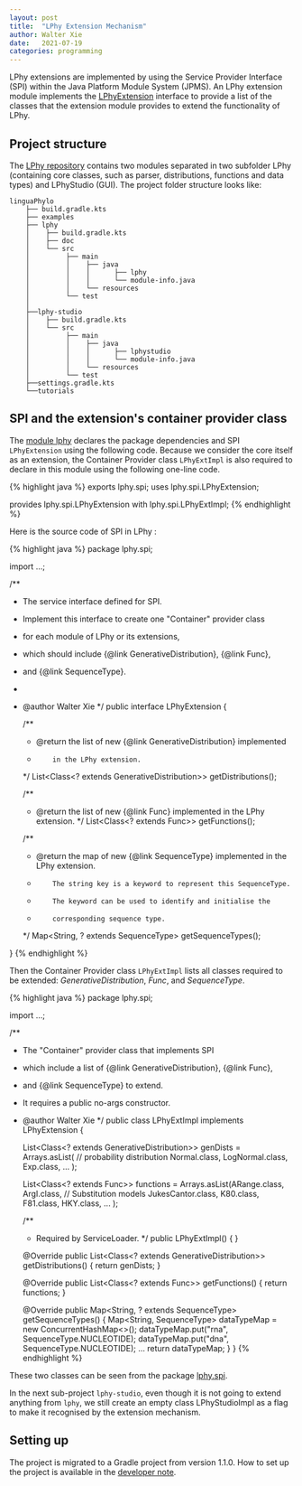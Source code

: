 ```yaml
---
layout: post
title:  "LPhy Extension Mechanism"
author: Walter Xie
date:   2021-07-19
categories: programming
---
```


LPhy extensions are implemented by using the Service Provider Interface (SPI) 
within the Java Platform Module System (JPMS).
An LPhy extension module implements the [LPhyExtension](https://github.com/LinguaPhylo/linguaPhylo/tree/1.0.1/LPhy/src/lphy/spi/LPhyExtension.java) 
interface to provide a list of the classes that the extension module provides to extend the functionality of LPhy.


## Project structure

The [LPhy repository](https://github.com/LinguaPhylo/linguaPhylo) contains two modules 
separated in two subfolder LPhy (containing core classes, such as parser, distributions, functions and data types) 
and LPhyStudio (GUI). The project folder structure looks like:

```
linguaPhylo
    ├── build.gradle.kts
    ├── examples
    ├── lphy
    │    ├── build.gradle.kts
    │    ├── doc
    │    └── src
    │         ├── main
    │         │    ├── java
    │         │    │      ├── lphy
    │         │    │      └── module-info.java
    │         │    └── resources
    │         └── test
    │    
    ├──lphy-studio
    │    ├── build.gradle.kts
    │    └── src
    │         ├── main
    │         │    ├── java
    │         │    │      ├── lphystudio
    │         │    │      └── module-info.java
    │         │    └── resources
    │         └── test
    ├──settings.gradle.kts
    └──tutorials
```

## SPI and the extension's container provider class

The [module lphy](https://github.com/LinguaPhylo/linguaPhylo/blob/master/lphy/src/main/java/module-info.java)
declares the package dependencies and SPI `LPhyExtension` using the following code. 
Because we consider the core itself as an extension, the Container Provider class `LPhyExtImpl`
is also required to declare in this module using the following one-line code.

{% highlight java %}
exports lphy.spi;
uses lphy.spi.LPhyExtension;

provides lphy.spi.LPhyExtension with lphy.spi.LPhyExtImpl;
{% endhighlight %}

Here is the source code of SPI in LPhy :

{% highlight java %}
package lphy.spi;

import ...;

/**
 * The service interface defined for SPI.
 * Implement this interface to create one "Container" provider class
 * for each module of LPhy or its extensions,
 * which should include {@link GenerativeDistribution}, {@link Func},
 * and {@link SequenceType}.
 *
 * @author Walter Xie
 */
public interface LPhyExtension {

    /**
     * @return the list of new {@link GenerativeDistribution} implemented 
     *         in the LPhy extension.
     */
    List<Class<? extends GenerativeDistribution>> getDistributions();

    /**
     * @return the list of new {@link Func} implemented in the LPhy extension.
     */
    List<Class<? extends Func>> getFunctions();

    /**
     * @return the map of new {@link SequenceType} implemented in the LPhy extension.
     *         The string key is a keyword to represent this SequenceType.
     *         The keyword can be used to identify and initialise the 
     *         corresponding sequence type.
     */
    Map<String, ? extends SequenceType> getSequenceTypes();

}
{% endhighlight %}

Then the Container Provider class `LPhyExtImpl` lists all classes required to be extended:
_GenerativeDistribution_, _Func_, and _SequenceType_.

{% highlight java %}
package lphy.spi;

import ...;

/**
 * The "Container" provider class that implements SPI
 * which include a list of {@link GenerativeDistribution}, {@link Func},
 * and {@link SequenceType} to extend.
 * It requires a public no-args constructor.
 * @author Walter Xie
 */
public class LPhyExtImpl implements LPhyExtension {

    List<Class<? extends GenerativeDistribution>> genDists = Arrays.asList(
            // probability distribution
            Normal.class, LogNormal.class, Exp.class, 
            ... );

    List<Class<? extends Func>> functions = Arrays.asList(ARange.class, ArgI.class,
            // Substitution models
            JukesCantor.class, K80.class, F81.class, HKY.class, 
            ... );

    /**
     * Required by ServiceLoader.
     */
    public LPhyExtImpl() { }

    @Override
    public List<Class<? extends GenerativeDistribution>> getDistributions() {
        return genDists;
    }

    @Override
    public List<Class<? extends Func>> getFunctions() {
        return functions;
    }

    @Override
    public Map<String, ? extends SequenceType> getSequenceTypes() {
        Map<String, SequenceType> dataTypeMap = new ConcurrentHashMap<>();
        dataTypeMap.put("rna", SequenceType.NUCLEOTIDE);
        dataTypeMap.put("dna", SequenceType.NUCLEOTIDE);
        ...
        return dataTypeMap;
    }
}
{% endhighlight %}

These two classes can be seen from the package [lphy.spi](https://github.com/LinguaPhylo/linguaPhylo/blob/master/lphy/src/main/java/lphy/spi/).


In the next sub-project `lphy-studio`, even though it is not going to extend anything from `lphy`, 
we still create an empty class LPhyStudioImpl as a flag to make it recognised by the extension mechanism. 


## Setting up

The project is migrated to a Gradle project from version 1.1.0.
How to set up the project is available in the [developer note](https://github.com/LinguaPhylo/linguaPhylo/blob/master/DEV_NOTE.md).

